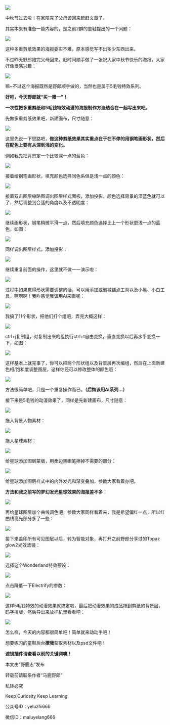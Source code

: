 ![](https://pic3.zhimg.com/v2-65f7249c178e4ea81383523decf1e78a_r.jpg)

中秋节过去啦！在家陪完了父母该回来赶赶文章了。

其实本来有准备一篇内容的，是之前2群的童鞋提出的一个问题：

![](https://pic2.zhimg.com/v2-4b18f4fb9d1834938b287ab029ed8069_r.jpg)

这种多重剪纸效果的海报委实不难，原本感觉写不出多少东西出来。

不过昨天野郎陪完父母回来，赶时间顺手做了一张祝大家中秋节快乐的海报，大家好像很感兴趣：

![](https://pic1.zhimg.com/v2-5bb19749cd50b2a00a6272cb7f951f2c_r.jpg)

嘛~不过这个海报既然是野郎顺手做的，当然也是属于5毛钱特效系列。

**好吧，今天野郎就“买一赠一”！**

**一次性把多重剪纸和5毛钱特效动漫的海报制作方法结合在一起写出来吧。**

先做多重剪纸效果吧，新建画布，尺寸随意：

![](https://pic2.zhimg.com/v2-7796d73200789595221e10a52702c6b9_r.jpg)

这里先说一下思路吧，**做这种剪纸效果其实重点在于在不停的用钢笔画形状，然后在配色上要有从深到浅的变化。**

例如我先把背景定一个比较深一点的蓝色：

![](https://pic4.zhimg.com/v2-40e77f221439ee69ee1643a72619167b_r.jpg)

接着给钢笔画形状，填充颜色选择同色系但是浅一点的颜色：

![](https://pic4.zhimg.com/v2-968f5e4b65a8cd1f1bd33d69bdd624df_r.jpg)

接着双击图层缩略图调出图层样式面板，添加投影，颜色选择背景的深蓝色就可以了，然后调整到合适的角度以及不透明度：

![](https://pic2.zhimg.com/v2-291730d1f22958d0ff8d3510afa34c19_r.jpg)

继续画形状，钢笔稍微平滑一点，然后填充颜色选择比上一个形状更浅一点的蓝色，如图：

![](https://pic4.zhimg.com/v2-c114d2b23ef229a0c9d6444e98ea52df_r.jpg)

同样调出图层样式，添加投影：

![](https://pic4.zhimg.com/v2-2522c39366a8f9af5cdbb2620ffc70cb_r.jpg)

继续重复前面的操作，这里就不做一一演示啦：

![](https://pic1.zhimg.com/v2-3a201c453845e014a0cff6c833612144_r.jpg)

过程中如果觉得形状需要调整的话，可以用添加或删减锚点工具以及小黑、小白工具，啊啊啊！我咋感觉我该用Ai来画呢：

![](https://pic2.zhimg.com/v2-fa304ca54726ef87a3f485bb523bc099_r.jpg)

我搞了11个形状，把他们打个组吧，弄完大概这样：

![](https://pic2.zhimg.com/v2-a2ebd2ebf0edb7c3e3134e737d681da5_r.jpg)

ctrl+j复制组，对复制出来的组执行ctrl+t自由变换，垂直变换以后再水平变换一下，如图：

![](https://pic3.zhimg.com/v2-5e75381230d8f65becef8cc8e3673e0e_r.jpg)

这样基本上就完事了，你可以把两个形状组以及背景层再次编组，然后在上面新建色相/饱和度调整图层，这样你还可以修改整体的颜色哦：

![](https://pic4.zhimg.com/v2-9255d199db600d1d1307ec95611ef1eb_r.jpg)

方法很简单吧，只是一个重复操作而已。**（后悔该用Ai系列...）**

接下来是5毛钱的动漫效果了，同样是先新建画布，尺寸随意：

![](https://pic3.zhimg.com/v2-7d76f75f5b90b6c2ee31a95f9424dbca_r.jpg)

拖入背景人物素材：

![](https://pic2.zhimg.com/v2-ad5402a677ce94f3571764a369c2ad31_r.jpg)

拖入星球素材：

![](https://pic1.zhimg.com/v2-2eec33ab85f770083f08b73de2285fd0_r.jpg)

给星球添加图层蒙版，用柔边黑画笔擦掉不需要的部分：

![](https://pic3.zhimg.com/v2-b37a2784b570462858fc2d933fedec32_r.jpg)

给星球添加图层样式中的内外发光和渐变叠加，参数大家看着办吧。

**方法和我之前写的梦幻发光星球效果的海报差不多：**

![](https://pic3.zhimg.com/v2-1f05f42e507011e15d7b042c0f6b29e2_r.jpg)

再给星球图层加个曲线调色吧，参数大家同样看着来，我是希望偏红一点，所以红曲线高光部分多了一些：

![](https://pic1.zhimg.com/v2-c4b7d59a1b00d0657dfd121545163270_r.jpg)

接下来盖印所有可见图层以后，转为智能对象，再打开之前野郎分享过的Topaz glow2光效滤镜：

![](https://pic1.zhimg.com/v2-fd3db3506b570097cfd8788de48ef64c_r.jpg)

选择这个Wonderland特效预设：

![](https://pic3.zhimg.com/v2-e557fda5c43fa90b21d173fababb0caa_r.jpg)

点击降低一下Electrify的参数：

![](https://pic3.zhimg.com/v2-3e415a8395f94abb388f660289648686_r.jpg)

这样5毛钱特效的动漫效果就搞定啦，最后把动漫效果的成品拖到剪纸的背景层，码字排版，然后导出来放样机里看看吧：

![](https://pic2.zhimg.com/v2-80980e4adeb8f3310f82f13c7cdcf449_r.jpg)

怎么样，今天的内容都很简单吧！简单就来动动手吧！

想要练习的童鞋后台**撩我**获取素材以及psd文件吧！

**滤镜插件请查看以前的关键词噢！**

本文由“野鹿志”发布

转载前请联系作者“马鹿野郎”

私转必究

Keep Curiosity Keep Learning

公众号ID：yeluzhi666

微信ID：maluyelang666